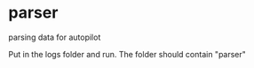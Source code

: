 # parser
parsing data for autopilot

Put in the logs folder and run. 
The folder should contain "parser"
